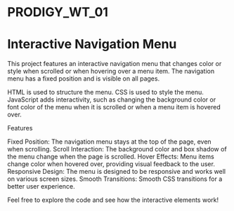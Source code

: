 # PRODIGY_WT_01
# Interactive Navigation Menu

This project features an interactive navigation menu that changes color or style when scrolled or when hovering over a menu item. The navigation menu has a fixed position and is visible on all pages. 

HTML is used to structure the menu.
CSS is used to style the menu.
JavaScript adds interactivity, such as changing the background color or font color of the menu when it is scrolled or when a menu item is hovered over.

 Features

Fixed Position: The navigation menu stays at the top of the page, even when scrolling.
Scroll Interaction: The background color and box shadow of the menu change when the page is scrolled.
Hover Effects: Menu items change color when hovered over, providing visual feedback to the user.
Responsive Design: The menu is designed to be responsive and works well on various screen sizes.
Smooth Transitions: Smooth CSS transitions for a better user experience.

Feel free to explore the code and see how the interactive elements work!
